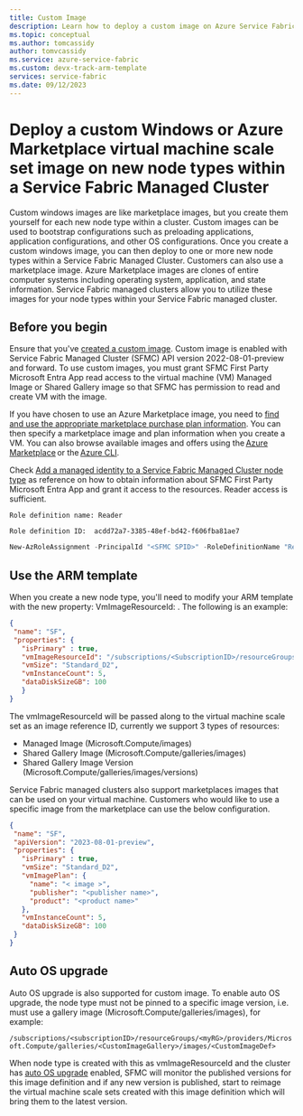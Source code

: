 ```yaml
---
title: Custom Image
description: Learn how to deploy a custom image on Azure Service Fabric clusters (SFMC).
ms.topic: conceptual
ms.author: tomcassidy
author: tomvcassidy
ms.service: azure-service-fabric
ms.custom: devx-track-arm-template
services: service-fabric
ms.date: 09/12/2023
---
```


# Deploy a custom Windows or Azure Marketplace virtual machine scale set image on new node types within a Service Fabric Managed Cluster

Custom windows images are like marketplace images, but you create them yourself for each new node type within a cluster. Custom images can be used to bootstrap configurations such as preloading applications, application configurations, and other OS configurations. Once you create a custom windows image, you can then deploy to one or more new node types within a Service Fabric Managed Cluster. Customers can also use a marketplace image. Azure Marketplace images are clones of entire computer systems including operating system, application, and state information. Service Fabric managed clusters allow you to utilize these images for your node types within your Service Fabric managed cluster.

## Before you begin
Ensure that you've [created a custom image](../virtual-machines/linux/tutorial-custom-images.md).
Custom image is enabled with Service Fabric Managed Cluster (SFMC) API version 2022-08-01-preview and forward. To use custom images, you must grant SFMC First Party Microsoft Entra App read access to the virtual machine (VM) Managed Image or Shared Gallery image so that SFMC has permission to read and create VM with the image.

If you have chosen to use an Azure Marketplace image, you need to [find and use the appropriate marketplace purchase plan information](../virtual-machines/windows/cli-ps-findimage.md). You can then specify a marketplace image and plan information when you create a VM. You can also browse available images and offers using the [Azure Marketplace](https://azuremarketplace.microsoft.com) or the [Azure CLI](../virtual-machines/linux/cli-ps-findimage.md).

Check [Add a managed identity to a Service Fabric Managed Cluster node type](how-to-managed-identity-managed-cluster-virtual-machine-scale-sets.md#prerequisites) as reference on how to obtain information about SFMC First Party Microsoft Entra App and grant it access to the resources. Reader access is sufficient.
 
`Role definition name: Reader`

`Role definition ID:  acdd72a7-3385-48ef-bd42-f606fba81ae7`

```powershell 
New-AzRoleAssignment -PrincipalId "<SFMC SPID>" -RoleDefinitionName "Reader" -Scope "/subscriptions/<subscriptionId>/resourceGroups/<resourceGroupName>/providers/Microsoft.Compute/galleries/<galleryName>"
```

## Use the ARM template

When you create a new node type, you'll need to modify your ARM template with the new property: VmImageResourceId: <Image name>.  The following is an example:

 ```JSON 
 {
  "name": "SF",
  "properties": {
    "isPrimary" : true,
    "vmImageResourceId": "/subscriptions/<SubscriptionID>/resourceGroups/<myRG>/providers/Microsoft.Compute/images/<MyCustomImage>",
    "vmSize": "Standard_D2",
    "vmInstanceCount": 5,
    "dataDiskSizeGB": 100
    }
}
```
 
The vmImageResourceId will be passed along to the virtual machine scale set as an image reference ID, currently we support 3 types of resources:

- Managed Image (Microsoft.Compute/images)
- Shared Gallery Image (Microsoft.Compute/galleries/images)
- Shared Gallery Image Version (Microsoft.Compute/galleries/images/versions)

Service Fabric managed clusters also support marketplaces images that can be used on your virtual machine. Customers who would like to use a specific image from the marketplace can use the below configuration.

 ```JSON 
 { 
  "name": "SF", 
  "apiVersion": "2023-08-01-preview", 
  "properties": { 
    "isPrimary" : true, 
    "vmSize": "Standard_D2", 
    "vmImagePlan": { 
      "name": "< image >", 
      "publisher": "<publisher name>", 
      "product": "<product name>" 
    }, 
    "vmInstanceCount": 5, 
    "dataDiskSizeGB": 100 
  }
 } 
 ```

## Auto OS upgrade

Auto OS upgrade is also supported for custom image. To enable auto OS upgrade, the node type must not be pinned to a specific image version, i.e. must use a gallery image (Microsoft.Compute/galleries/images), for example:

`/subscriptions/<subscriptionID>/resourceGroups/<myRG>/providers/Microsoft.Compute/galleries/<CustomImageGallery>/images/<CustomImageDef>`

When node type is created with this as vmImageResourceId and the cluster has [auto OS upgrade](how-to-managed-cluster-upgrades.md) enabled, SFMC will monitor the published versions for this image definition and if any new version is published, start to reimage the virtual machine scale sets created with this image definition which will bring them to the latest version.
 
